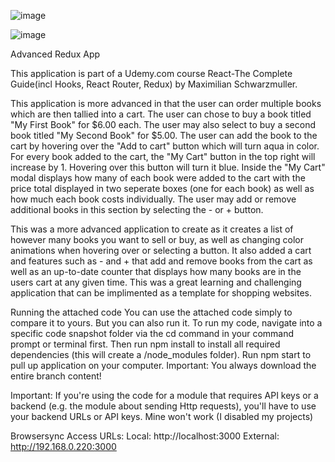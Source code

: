 ![image](https://user-images.githubusercontent.com/110921145/232880094-9c793b2a-4eec-4c7f-bf91-ce4c5ea799d9.png)

![image](https://user-images.githubusercontent.com/110921145/232880176-31fc5e52-cb1e-4c45-b246-a6d97d6f125a.png)




Advanced Redux App

This application is part of a Udemy.com course React-The Complete Guide(incl Hooks, React Router, Redux) 
by Maximilian Schwarzmuller.

This application is more advanced in that the user can order multiple books which are then tallied into a cart.
The user can chose to buy a book titled "My First Book" for $6.00 each.
The user may also select to buy a second book titled "My Second Book" for $5.00.
The user can add the book to the cart by hovering over the "Add to cart" button which will turn aqua in color.
For every book added to the cart, the "My Cart" button in the top right will increase by 1.
Hovering over this button will turn it blue.
Inside the "My Cart" modal displays how many of each book were added to the cart with the price total displayed in two seperate boxes
(one for each book) as well as how much each book costs individually.
The user may add or remove additional books in this section by selecting the - or + button.


This was a more advanced application to create as it creates a list of however many books you want to sell or buy, as well as changing color animations when hovering over or selecting a button. It also added a cart and features such as - and + that add and remove books from the cart as well as an up-to-date counter that displays how many books are in the users cart at any given time.
This was a great learning and challenging application that can be implimented as a template for shopping websites.


Running the attached code You can use the attached code simply to compare it to yours. But you can also run it. To run my code, navigate into a specific code snapshot folder via the cd command in your command prompt or terminal first. Then run npm install to install all required dependencies (this will create a /node_modules folder). Run npm start to pull up application on your computer. Important: You always download the entire branch content!

Important: If you're using the code for a module that requires API keys or a backend (e.g. the module about sending Http requests), you'll have to use your backend URLs or API keys. Mine won't work (I disabled my projects)

Browsersync Access URLs: Local: http://localhost:3000 External: http://192.168.0.220:3000
